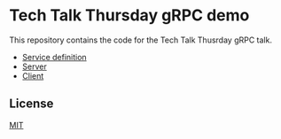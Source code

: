 # Tech Talk Thursday gRPC demo

This repository contains the code for the Tech Talk Thusrday gRPC talk.

* [Service definition](src/main/proto/hello_world.proto)
* [Server](src/main/java/de/qaware/edu/grpcdemo/Server.java)
* [Client](src/main/java/de/qaware/edu/grpcdemo/Client.java)

## License

[MIT](https://opensource.org/licenses/MIT)
